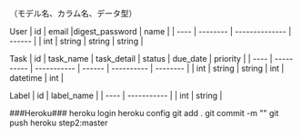 
（モデル名、カラム名、データ型）

User
|  id  |  email   |digest_password |  name  |
| ---- | -------- | -------------- | ------ |
| int  |  string  |  string        | string |


Task
|  id  |  task_name | task_detail | status |  due_date  | priority |
| ---- | ---------- | ----------- | ------ | ---------- | -------- |
| int  |   string   |   string    |  int   |  datetime  |   int    |


Label
|  id  |  label_name |
| ---- | ----------- | 
| int  |    string   |


###Heroku###
heroku login
heroku config
git add .
git commit -m ""
git push heroku step2:master